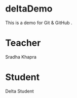 # deltaDemo
This is a demo for Git &amp; GitHub .

# Teacher
Sradha Khapra

# Student 
Delta Student